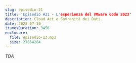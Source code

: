 ```yaml
---
slug: episodio-21
title: 'Episodio #21 - L'esperienza del VMware Code 2023'
description: Cloud Act e Sovranità dei Dati.
date: 2023-07-10
itunesDuration: 3456
enclosure:
  file: episodio-13.mp3
  size: 27654264
---
```


_TDA_
